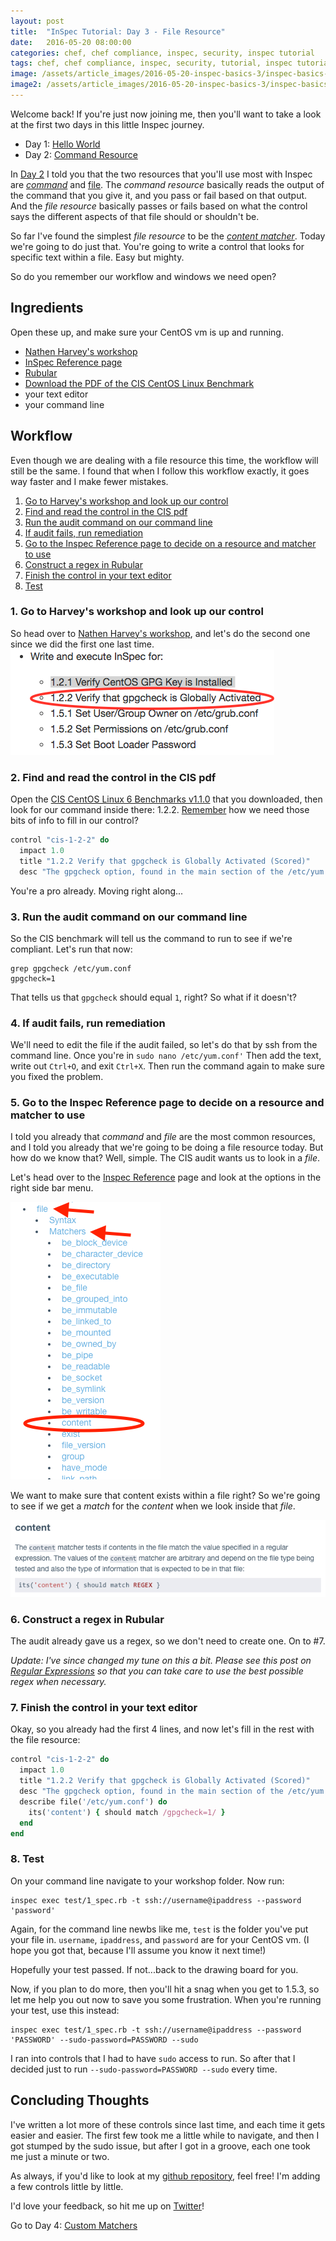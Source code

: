 ```yaml
---
layout: post
title:  "InSpec Tutorial: Day 3 - File Resource"
date:   2016-05-20 08:00:00
categories: chef, chef compliance, inspec, security, inspec tutorial
tags: chef, chef compliance, inspec, security, tutorial, inspec tutorial
image: /assets/article_images/2016-05-20-inspec-basics-3/inspec-basics-3.jpg
image2: /assets/article_images/2016-05-20-inspec-basics-3/inspec-basics-3-mobile.jpg
---
```

Welcome back! If you're just now joining me, then you'll want to take a look at the first two days in this little Inspec journey.
  
  - Day 1: [Hello World](http://www.anniehedgie.com/inspec-basics-1) 
  - Day 2: [Command Resource](http://www.anniehedgie.com/inspec-basics-2)
  
  In [Day 2](http://www.anniehedgie.com/inspec-basics-2) I told you that the two resources that you'll use most with Inspec are [*command*](https://docs.chef.io/inspec_reference.html#command) and [file](https://docs.chef.io/inspec_reference.html#file). The *command resource* basically reads the output of the command that you give it, and you pass or fail based on that output. And the *file resource* basically passes or fails based on what the control says the different aspects of that file should or shouldn't be. 
  
  So far I've found the simplest *file resource* to be the [*content matcher*](https://docs.chef.io/inspec_reference.html#content). Today we're going to do just that. You're going to write a control that looks for specific text within a file. Easy but mighty.
  
  So do you remember our workflow and windows we need open?
  
## Ingredients
Open these up, and make sure your CentOS vm is up and running.
  
  - [Nathen Harvey's workshop](https://github.com/chef-training/workshops/tree/master/InSpec)
  - [InSpec Reference page](https://docs.chef.io/inspec_reference.html)
  - [Rubular](http://rubular.com/)
  - [Download the PDF of the CIS CentOS Linux Benchmark](https://benchmarks.cisecurity.org/downloads/show-single/?file=centos6.110)
  - your text editor  
  - your command line
  
## Workflow
Even though we are dealing with a file resource this time, the workflow will still be the same. I found that when I follow this workflow exactly, it goes way faster and I make fewer mistakes.  

1. [Go to Harvey's workshop and look up our control](#go-to-harveys-workshop-and-look-up-our-control)
2. [Find and read the control in the CIS pdf](#find-and-read-the-control-in-the-cis-pdf)
3. [Run the audit command on our command line](#run-the-audit-command-on-our-command-line) 
4. [If audit fails, run remediation](#if-audit-fails-run-remediation)
5. [Go to the Inspec Reference page to decide on a resource and matcher to use](#go-to-the-inspec-reference-page-to-decide-on-a-resource-and-matcher-to-use)
6. [Construct a regex in Rubular](#construct-a-regex-in-rubular)
7. [Finish the control in your text editor](#finish-the-control-in-your-text-editor)
8. [Test](#test)

### 1. Go to Harvey's workshop and look up our control
So head over to [Nathen Harvey's workshop](https://github.com/chef-training/workshops/tree/master/InSpec), and let's do the second one since we did the first one last time.
![](/assets/article_images/2016-05-20-inspec-basics-3/01-nathen-harvey.png)

### 2. Find and read the control in the CIS pdf
Open the [CIS CentOS Linux 6 Benchmarks v1.1.0](https://benchmarks.cisecurity.org/downloads/show-single/?file=centos6.110) that you downloaded, then look for our command inside there: 1.2.2. [Remember](http://www.anniehedgie.com/inspec-basics-2#find-and-read-the-control-in-the-cis-pdf) how we need those bits of info to fill in our control?

```ruby
control "cis-1-2-2" do
  impact 1.0
  title "1.2.2 Verify that gpgcheck is Globally Activated (Scored)"
  desc "The gpgcheck option, found in the main section of the /etc/yum.conf file determines if an RPM package's signature is always checked prior to its installation."
```

You're a pro already. Moving right along...

### 3. Run the audit command on our command line
So the CIS benchmark will tell us the command to run to see if we're compliant. Let's run that now:

```
grep gpgcheck /etc/yum.conf
gpgcheck=1
``` 

That tells us that `gpgcheck` should equal `1`, right? So what if it doesn't? 

### 4. If audit fails, run remediation
We'll need to edit the file if the audit failed, so let's do that by ssh from the command line. Once you're in `sudo nano /etc/yum.conf'` Then add the text, write out `Ctrl+O`, and exit `Ctrl+X`. Then run the command again to make sure you fixed the problem.  

### 5. Go to the Inspec Reference page to decide on a resource and matcher to use
I told you already that *command* and *file* are the most common resources, and I told you already that we're going to be doing a file resource today. But how do we know that? Well, simple. The CIS audit wants us to look in a *file*. 

Let's head over to the [Inspec Reference](https://docs.chef.io/inspc/reference.html) page and look at the options in the right side bar menu.

[![](/assets/article_images/2016-05-20-inspec-basics-3/02-inspec-resource.png)](https://docs.chef.io/inspec_reference.html#id43)

We want to make sure that content exists within a file right? So we're going to see if we get a *match* for the *content* when we look inside that *file*.

 [![](/assets/article_images/2016-05-20-inspec-basics-3/03-content.png)](https://docs.chef.io/inspec_reference.html#id43)

### 6. Construct a regex in Rubular
The audit already gave us a regex, so we don't need to create one. On to #7.

*Update: I've since changed my tune on this a bit. Please see this post on [Regular Expressions](http://www.anniehedgie.com/inspec-basics-9) so that you can take care to use the best possible regex when necessary.*

### 7. Finish the control in your text editor
Okay, so you already had the first 4 lines, and now let's fill in the rest with the file resource:

```ruby
control "cis-1-2-2" do
  impact 1.0
  title "1.2.2 Verify that gpgcheck is Globally Activated (Scored)"
  desc "The gpgcheck option, found in the main section of the /etc/yum.conf file determines if an RPM package's signature is always checked prior to its installation."
  describe file('/etc/yum.conf') do
    its('content') { should match /gpgcheck=1/ }
  end
end
```

### 8. Test
On your command line navigate to your workshop folder. Now run:

```
inspec exec test/1_spec.rb -t ssh://username@ipaddress --password 'password'
```

Again, for the command line newbs like me, `test` is the folder you've put your file in. `username`, `ipaddress`, and `password` are for your CentOS vm. (I hope you got that, because I'll assume you know it next time!) 

Hopefully your test passed. If not...back to the drawing board for you. 

Now, if you plan to do more, then you'll hit a snag when you get to 1.5.3, so let me help you out now to save you some frustration. When you're running your test, use this instead:

```
inspec exec test/1_spec.rb -t ssh://username@ipaddress --password 'PASSWORD' --sudo-password=PASSWORD --sudo
```

I ran into controls that I had to have `sudo` access to run. So after that I decided just to run `--sudo-password=PASSWORD --sudo` every time. 

## Concluding Thoughts
I've written a lot more of these controls since last time, and each time it gets easier and easier. The first few took me a little while to navigate, and then I got stumped by the sudo issue, but after I got in a groove, each one took me just a minute or two. 

As always, if you'd like to look at my [github repository](https://github.com/anniehedgpeth/inspec-workshop.git), feel free! I'm adding a few controls little by little. 

I'd love your feedback, so hit me up on [Twitter](https://twitter.com/anniehedgie)! 

Go to Day 4: [Custom Matchers](http://www.anniehedgie.com/inspec-basics-4)